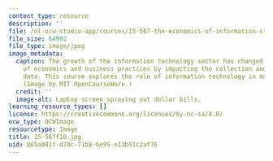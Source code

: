 ```yaml
---
content_type: resource
description: ''
file: /ol-ocw-studio-app/courses/15-567-the-economics-of-information-strategy-structure-and-pricing-fall-2010/865a081fd74c71b86e95e13b91c2af76_15-567f10.jpg
file_size: 64992
file_type: image/jpeg
image_metadata:
  caption: The growth of the information technology sector has changed the nature
    of economics and business practices by impacting the collection and analysis of
    data. This course explores the role of information technology in management today.
    (Image by MIT OpenCourseWare.)
  credit: ''
  image-alt: Laptop screen spraying out dollar bills.
learning_resource_types: []
license: https://creativecommons.org/licenses/by-nc-sa/4.0/
ocw_type: OCWImage
resourcetype: Image
title: 15-567f10.jpg
uid: 865a081f-d74c-71b8-6e95-e13b91c2af76
---
```

